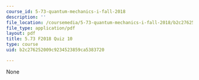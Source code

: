 ```yaml
---
course_id: 5-73-quantum-mechanics-i-fall-2018
description: ''
file_location: /coursemedia/5-73-quantum-mechanics-i-fall-2018/b2c276252009c9234523859ca5383720_MIT5_73F18_quiz10.pdf
file_type: application/pdf
layout: pdf
title: 5.73 F2018 Quiz 10
type: course
uid: b2c276252009c9234523859ca5383720

---
```

None
